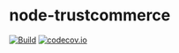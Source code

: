 # node-trustcommerce
[![Build](https://travis-ci.org/bookbottles/node-trustcommerce.svg)](https://travis-ci.org/bookbottles/node-trustcommerce)
[![codecov.io](http://codecov.io/github/bookbottles/node-trustcommerce/coverage.svg?branch=master)](http://codecov.io/github/bookbottles/node-trustcommerce?branch=master)
